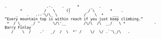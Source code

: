     .                  .-.    .  _   *     _   .
           *          /   \     ((       _/ \       *    .
         _    .   .--'\/\_ \     `      /    \  *    ___              “Every mountain top is within reach if you just keep climbing.”
     *  / \_    _/ ^      \/\'__        /\/\  /\  __/   \ *             - Barry Finlay
       /    \  /    .'   _/  /  \  *' /    \/  \/ .`'\_/\   .
